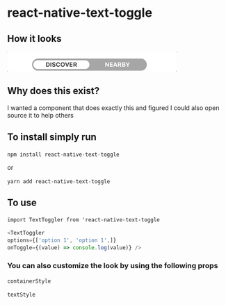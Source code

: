 # react-native-text-toggle

## How it looks
![](example.gif)

## Why does this exist?

I wanted a component that does exactly this and figured I could also open source it to help others

## To install simply run

`npm install react-native-text-toggle`

or

`yarn add react-native-text-toggle`

## To use

`import TextToggler from 'react-native-text-toggle`

```javascript
<TextToggler 
options={['option 1', 'option 1',]} 
onToggle={(value) => console.log(value)} />
```

### You can also customize the look by using the following props

`containerStyle`

`textStyle`